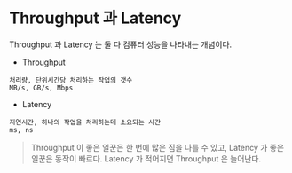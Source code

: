 # Throughput 과 Latency 

Throughput 과 Latency 는 둘 다 컴퓨터 성능을 나타내는 개념이다.

- Throughput
````
처리량, 단위시간당 처리하는 작업의 갯수
MB/s, GB/s, Mbps
````

- Latency
````
지연시간, 하나의 작업을 처리하는데 소요되는 시간
ms, ns
````
> Throughput 이 좋은 일꾼은 한 번에 많은 짐을 나를 수 있고, Latency 가 좋은 일꾼은 동작이 빠르다.
> Latency 가 적어지면 Throughput 은 늘어난다.

